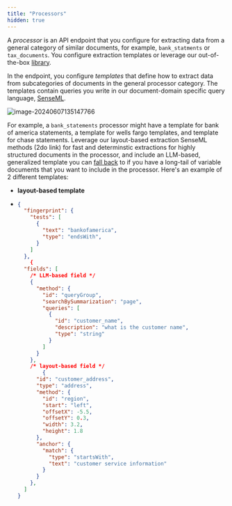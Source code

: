 ```yaml
---
title: "Processors"
hidden: true
---
```


A *processor* is an API endpoint that you configure for extracting data from a general category of similar documents, for example, `bank_statments` or `tax_documents`.  You configure extraction templates or leverage our out-of-the-box [library](doc:library-quickstart). 

 In the endpoint, you configure *templates* that define how to extract data from subcategories of documents in the general processor category. The templates contain queries you write in our document-domain specific query language, [SenseML](doc:senseml-reference-introduction).

 

![image-20240607135147766](C:\Users\franc\AppData\Roaming\Typora\typora-user-images\image-20240607135147766.png)



 For example, a `bank_statements` processor might have a template for bank of america statements, a template for wells fargo templates, and template for chase statements. Leverage our layout-based extraction SenseML methods (2do link) for fast and determinstic extractions for highly structured documents in the processor, and include an LLM-based, generalized template you can [fall back](doc:fallbacks#capture-long-tail-documents-with-fallback-configs) to if you have a long-tail of variable documents that you want to include in the processor. Here's an example of 2 different templates:

- **layout-based template**

- ````json
  {
    "fingerprint": {
      "tests": [
        {
          "text": "bankofamerica",
          "type": "endsWith",
        }
      ]
    },
      {
    "fields": [
      /* LLM-based field */
      {
        "method": {
          "id": "queryGroup",
          "searchBySummarization": "page",
          "queries": [
            {
              "id": "customer_name",
              "description": "what is the customer name",
              "type": "string"
            }
          ]
        }
      },
      /* layout-based field */
          {
        "id": "customer_address",
        "type": "address",
        "method": {
          "id": "region",
          "start": "left",
          "offsetX": -5.5,
          "offsetY": 0.3,
          "width": 3.2,
          "height": 1.8
        },
        "anchor": {
          "match": {
            "type": "startsWith",
            "text": "customer service information"
          }
        }
      },
    ]
  }
      
  ````

  